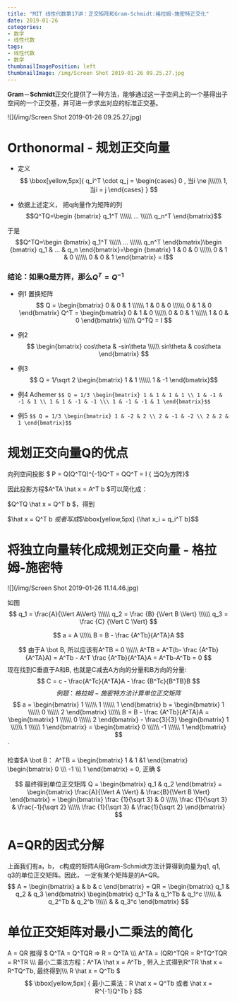```yaml
---
title: "MIT 线性代数第17讲：正交矩阵和Gram-Schmidt:格拉姆-施密特正交化"
date: 2019-01-26
categories:
- 数学
- 线性代数
tags:
- 线性代数
- 数学
thumbnailImagePosition: left
thumbnailImage: /img/Screen Shot 2019-01-26 09.25.27.jpg
---
```


**Gram**－**Schmidt**正交化提供了一种方法，能够通过这一子空间上的一个基得出子空间的一个正交基，并可进一步求出对应的标准正交基。
<!--more-->

![](/img/Screen Shot 2019-01-26 09.25.27.jpg)

# Orthonormal - 规划正交向量

- 定义
  $$
  \bbox[yellow,5px]{
  q_i^T \cdot q_j = 
  	\begin{cases}
        0 , 当i \ne j\\\\\\
        1, 当i = j
  	\end{cases}
  }
  $$

- 依据上述定义， 把q向量作为矩阵的列$$Q^TQ=\begin {bmatrix} q_1^T \\\\\\ ... \\\\\\ q_n^T \end{bmatrix}$$

于是$$Q^TQ=\begin {bmatrix} q_1^T \\\\\\ ... \\\\\\ q_n^T \end{bmatrix}\begin {bmatrix} q_1 & ... & q_n \end{bmatrix}=\begin {bmatrix} 1 & 0 & 0 \\\\\\ 0 & 1 & 0 \\\\\\ 0 & 0 & 1 \end{bmatrix} = I$$
### 结论：如果Q是方阵，那么$Q^T=Q^{-1}$
  - 例1 置换矩阵 
$$ Q = \begin{bmatrix} 0 & 0 & 1 \\\\\\ 1 & 0 & 0 \\\\\\ 0 & 1 & 0  \end{bmatrix}
Q^T = \begin{bmatrix} 0 & 1 & 0 \\\\\\ 0 & 0 & 1 \\\\\\ 1 & 0 & 0  \end{bmatrix} \\\\\\
Q^TQ = I
$$
  - 例2 
$$
\begin{bmatrix} 
cos\theta & -sin\theta \\\\\\
sin\theta & cos\theta
\end{bmatrix}
$$
- 例3 $$ Q = 1/\sqrt 2 \begin{bmatrix} 1 & 1 \\\\\\ 1 & -1 \end{bmatrix}$$

- 例4 Adhemer `$$ Q = 1/3 \begin{bmatrix} 1 & 1 & 1 & 1 \\ 1 & -1 & -1 & 1 \\ 1 & 1 & -1 & -1 \\\ 1 & -1 & -1 & 1 \end{bmatrix}$$`


- 例5 `$$ Q = 1/3 \begin{bmatrix} 1 & -2 & 2 \\ 2 & -1 & -2 \\ 2 & 2 & 1 \end{bmatrix}$$`

# 规划正交向量Q的优点
向列空间投影 $ P = Q(Q^TQ)^{-1}Q^T = QQ^T = I \{ 当Q为方阵\}$

因此投影方程$A^TA \hat x = A^T b $可以简化成：

$Q^TQ \hat x = Q^T b $，得到

$\hat x = Q^T b $或者写成$$\bbox[yellow,5px] {\hat x_i = q_i^T b}$$


# 将独立向量转化成规划正交向量 - 格拉姆-施密特

![](/img/Screen Shot 2019-01-26 11.14.46.jpg)

如图
$$
q_1 = \frac{A}{\Vert A\Vert} \\\\\\
 q_2 = \frac {B} {\Vert B \Vert} \\\\\\
 q_3 = \frac {C} {\Vert C \Vert}
$$

$$
a = A \\\\\\
B = B - \frac {A^Tb}{A^TA}A
$$

$$
由于A \bot B, 所以应该有A^TB = 0 \\\\\\
A^TB = A^T(b- \frac {A^Tb}{A^TA}A) = A^Tb - A^T \frac {A^Tb}{A^TA}A = A^Tb-A^Tb = 0
$$
现在找到C垂直于A和B, 也就是C减去A方向的分量和B方向的分量:
$$
C = c - \frac{A^Tc}{A^TA}A - \frac {B^Tc}{B^TB}B
$$$$
例题：格拉姆-施密特方法计算单位正交矩阵
$$$$
a = \begin{bmatrix} 
1 \\\\\\
1 \\\\\\
1
\end{bmatrix}
b = \begin{bmatrix} 
1 \\\\\\
0 \\\\\\
2
\end{bmatrix} \\\\\\
B = B - \frac {A^Tb}{A^TA}A = 
\begin{bmatrix}
1 \\\\\\
0 \\\\\\
2
\end{bmatrix} - \frac{3}{3}
\begin{bmatrix}
1 \\\\\\
1 \\\\\\
1
\end{bmatrix} = 
\begin{bmatrix}
0 \\\\\\
-1 \\\\\\
1
\end{bmatrix}
$$`

检查$A \bot B： 
A^TB = 
\begin{bmatrix}
1 & 1 &1
\end{bmatrix}
\begin{bmatrix}
0 \\\\\\
-1 \\\\\\
1
\end{bmatrix} = 0, 正确
$

$$
最终得到单位正交矩阵 Q = 
\begin{bmatrix}
q_1 & q_2
\end{bmatrix} = 
\begin{bmatrix}
\frac{A}{\Vert A \Vert} & \frac{B}{\Vert B \Vert}
\end{bmatrix} =
\begin{bmatrix}
\frac {1}{\sqrt 3} & 0 \\\\\\
\frac {1}{\sqrt 3} & \frac{-1}{\sqrt 2} \\\\\\
\frac {1}{\sqrt 3} & \frac{1}{\sqrt 2} 
\end{bmatrix} 
$$

# A=QR的因式分解

上面我们有a，b， c构成的矩阵A用Gram-Schmidt方法计算得到向量为q1, q1, q3的单位正交矩阵。因此， 一定有某个矩阵是的A=QR。
$$
A = 
\begin{bmatrix}
a & b & c
\end{bmatrix} = QR = 
\begin{bmatrix}
q_1 & q_2 & q_3
\end{bmatrix}
\begin{bmatrix}
q_1^Ta & q_1^Tb & q_1^c \\\\\\
       & q_2^Tb & q_2^b \\\\\\
       &		& q_3^c 
\end{bmatrix} 
$$

# 单位正交矩阵对最小二乘法的简化
A = QR 推得
$
Q^TA = Q^TQR => R = Q^TA  \\\\\\
A^TA = (QR)^TQR = R^TQ^TQR = R^TR \\\\\\
最小二乘法方程：A^TA \hat x = A^Tb , 带入上式得到R^TR \hat x = R^TQ^Tb, 最终得到\\\\\\
R \hat x = Q^Tb
$
$$
 \bbox[yellow,5px]
 {
     最小二乘法：R \hat x = Q^Tb 或者 \hat x = R^{-1}Q^Tb
 }
$$
